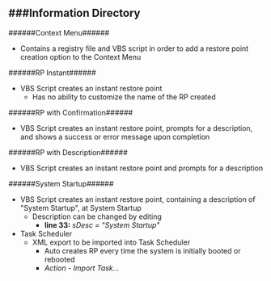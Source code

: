 ###Information Directory
---
######Context Menu######
- Contains a registry file and VBS script in order to add a restore point creation option to the Context Menu

######RP Instant######
- VBS Script creates an instant restore point 
  - Has no ability to customize the name of the RP created

######RP with Confirmation######
- VBS Script creates an instant restore point, prompts for a description, and shows a success or error message upon completion

######RP with Description######
-  VBS Script creates an instant restore point and prompts for a description
 
######System Startup######
- VBS Script creates an instant restore point, containing a description of "System Startup", at System Startup
  - Description can be changed by editing 
    - __line 33:__ _sDesc = "System Startup"_
- Task Scheduler
  - XML export to be imported into Task Scheduler
    - Auto creates RP every time the system is initially booted or rebooted
    - _Action - Import Task..._
